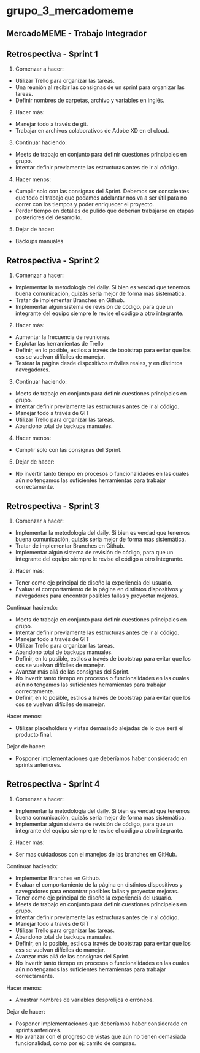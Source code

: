 # grupo_3_mercadomeme

## MercadoMEME - Trabajo Integrador

## Retrospectiva - Sprint 1

1. Comenzar a hacer:
  * Utilizar Trello para organizar las tareas.
  * Una reunión al recibir las consignas de un sprint para organizar las tareas.
  * Definir nombres de carpetas, archivo y variables en inglés.

2. Hacer más:
  * Manejar todo a través de git.
  * Trabajar en archivos colaborativos de Adobe XD en el cloud.

3. Continuar haciendo:
  * Meets de trabajo en conjunto para definir cuestiones principales en grupo.
  * Intentar definir previamente las estructuras antes de ir al código.

4. Hacer menos:
  * Cumplir solo con las consignas del Sprint. Debemos ser conscientes que todo el trabajo que podamos adelantar nos va a ser útil para no correr con los tiempos y poder enriquecer el proyecto.
  * Perder tiempo en detalles de pulido que deberían trabajarse en etapas posteriores del desarrollo.

5. Dejar de hacer:
  * Backups manuales


## Retrospectiva - Sprint 2

1. Comenzar a hacer:
  * Implementar la metodología del daily. Si bien es verdad que tenemos buena comunicación, quizás seria mejor de forma mas sistemática.
  * Tratar de implementar Branches en Github.
  * Implementar algún sistema de revisión de código, para que un integrante del equipo siempre le revise el código a otro integrante.

2. Hacer más:
  * Aumentar la frecuencia de reuniones.
  * Explotar las herramientas de Trello
  * Definir, en lo posible, estilos a través de bootstrap para evitar que los css se vuelvan difíciles de manejar.
  * Testear la página desde dispositivos móviles reales, y en distintos navegadores.

3. Continuar haciendo:
  * Meets de trabajo en conjunto para definir cuestiones principales en grupo.
  * Intentar definir previamente las estructuras antes de ir al código.
  * Manejar todo a través de GIT
  * Utilizar Trello para organizar las tareas.
  * Abandono total de backups manuales.

4. Hacer menos:
  * Cumplir solo con las consignas del Sprint. 

5. Dejar de hacer:
  * No invertir tanto tiempo en procesos o funcionalidades en las cuales aún no tengamos las suficientes herramientas para trabajar correctamente.

## Retrospectiva - Sprint 3

1. Comenzar a hacer:
* Implementar la metodología del daily. Si bien es verdad que tenemos buena comunicación, quizás seria mejor de forma mas sistemática.
* Tratar de implementar Branches en Github.
* Implementar algún sistema de revisión de código, para que un integrante del equipo siempre le revise el código a otro integrante.

2. Hacer más:
* Tener como eje principal de diseño la experiencia del usuario.
* Evaluar el comportamiento de la página en distintos dispositivos y navegadores para encontrar posibles fallas y proyectar mejoras.

Continuar haciendo:
* Meets de trabajo en conjunto para definir cuestiones principales en grupo.
* Intentar definir previamente las estructuras antes de ir al código.
* Manejar todo a través de GIT
* Utilizar Trello para organizar las tareas.
* Abandono total de backups manuales.
* Definir, en lo posible, estilos a través de bootstrap para evitar que los css se vuelvan difíciles de manejar.
* Avanzar más allá de las consignas del Sprint.
* No invertir tanto tiempo en procesos o funcionalidades en las cuales aún no tengamos las suficientes herramientas para trabajar correctamente.
* Definir, en lo posible, estilos a través de bootstrap para evitar que los css se vuelvan difíciles de manejar.

Hacer menos:
* Utilizar placeholders y vistas demasiado alejadas de lo que será el producto final.

Dejar de hacer:
* Posponer implementaciones que deberíamos haber considerado en sprints anteriores.

## Retrospectiva - Sprint 4

1. Comenzar a hacer:
* Implementar la metodología del daily. Si bien es verdad que tenemos buena comunicación, quizás seria mejor de forma mas sistemática.
* Implementar algún sistema de revisión de código, para que un integrante del equipo siempre le revise el código a otro integrante.

2. Hacer más:
* Ser mas cuidadosos con el manejos de las branches en GitHub.

Continuar haciendo:
* Implementar Branches en Github.
* Evaluar el comportamiento de la página en distintos dispositivos y navegadores para encontrar posibles fallas y proyectar mejoras.
* Tener como eje principal de diseño la experiencia del usuario.
* Meets de trabajo en conjunto para definir cuestiones principales en grupo.
* Intentar definir previamente las estructuras antes de ir al código.
* Manejar todo a través de GIT
* Utilizar Trello para organizar las tareas.
* Abandono total de backups manuales.
* Definir, en lo posible, estilos a través de bootstrap para evitar que los css se vuelvan difíciles de manejar.
* Avanzar más allá de las consignas del Sprint.
* No invertir tanto tiempo en procesos o funcionalidades en las cuales aún no tengamos las suficientes herramientas para trabajar correctamente.

Hacer menos:
* Arrastrar nombres de variables desprolijos o erróneos.

Dejar de hacer:
* Posponer implementaciones que deberíamos haber considerado en sprints anteriores.
* No avanzar con el progreso de vistas que aún no tienen demasiada funcionalidad, como por ej: carrito de compras.






